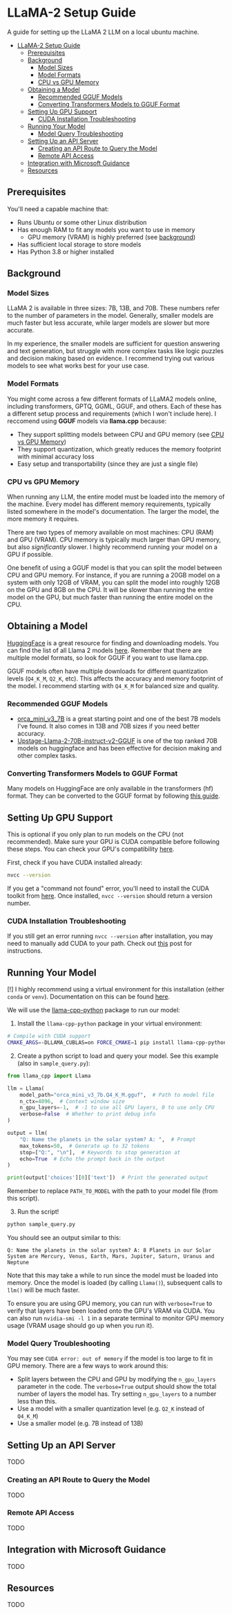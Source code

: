 # LLaMA-2 Setup Guide

A guide for setting up the LLaMA 2 LLM on a local ubuntu machine.

- [LLaMA-2 Setup Guide](#llama-2-setup-guide)
  - [Prerequisites](#prerequisites)
  - [Background](#background)
    - [Model Sizes](#model-sizes)
    - [Model Formats](#model-formats)
    - [CPU vs GPU Memory](#cpu-vs-gpu-memory)
  - [Obtaining a Model](#obtaining-a-model)
    - [Recommended GGUF Models](#recommended-gguf-models)
    - [Converting Transformers Models to GGUF Format](#converting-transformers-models-to-gguf-format)
  - [Setting Up GPU Support](#setting-up-gpu-support)
    - [CUDA Installation Troubleshooting](#cuda-installation-troubleshooting)
  - [Running Your Model](#running-your-model)
    - [Model Query Troubleshooting](#model-query-troubleshooting)
  - [Setting Up an API Server](#setting-up-an-api-server)
    - [Creating an API Route to Query the Model](#creating-an-api-route-to-query-the-model)
    - [Remote API Access](#remote-api-access)
  - [Integration with Microsoft Guidance](#integration-with-microsoft-guidance)
  - [Resources](#resources)

## Prerequisites

You'll need a capable machine that:

- Runs Ubuntu or some other Linux distribution
- Has enough RAM to fit any models you want to use in memory
  - GPU memory (VRAM) is highly preferred (see [background](#background))
- Has sufficient local storage to store models
- Has Python 3.8 or higher installed

## Background

### Model Sizes

LLaMA 2 is available in three sizes: 7B, 13B, and 70B. These numbers refer to the number of parameters in the model. Generally, smaller models are much faster but less accurate, while larger models are slower but more accurate.

In my experience, the smaller models are sufficient for question answering and text generation, but struggle with more complex tasks like logic puzzles and decision making based on evidence. I recommend trying out various models to see what works best for your use case.

### Model Formats

You might come across a few different formats of LLaMA2 models online, including transformers, GPTQ, GGML, GGUF, and others. Each of these has a different setup process and requirements (which I won't include here). I reccomend using **GGUF** models via **llama.cpp** because:

- They support splitting models between CPU and GPU memory (see [CPU vs GPU Memory](#cpu-vs-gpu-memory))
- They support quantization, which greatly reduces the memory footprint with minimal accuracy loss
- Easy setup and transportability (since they are just a single file)

### CPU vs GPU Memory

When running any LLM, the entire model must be loaded into the memory of the machine. Every model has different memory requirements, typically listed somewhere in the model's documentation. The larger the model, the more memory it requires.

There are two types of memory available on most machines: CPU (RAM) and GPU (VRAM). CPU memory is typically much larger than GPU memory, but also _significantly_ slower. I highly recommend running your model on a GPU if possible.

One benefit of using a GGUF model is that you can split the model between CPU and GPU memory. For instance, if you are running a 20GB model on a system with only 12GB of VRAM, you can split the model into roughly 12GB on the GPU and 8GB on the CPU. It will be slower than running the entire model on the GPU, but much faster than running the entire model on the CPU.

## Obtaining a Model

[HuggingFace](https://huggingface.co/) is a great resource for finding and downloading models. You can find the list of all Llama 2 models [here](https://huggingface.co/models?other=llama-2). Remember that there are multiple model formats, so look for GGUF if you want to use llama.cpp.

GGUF models often have multiple downloads for different quantization levels (`Q4_K_M`, `Q2_K`, etc). This affects the accuracy and memory footprint of the model. I recommend starting with `Q4_K_M` for balanced size and quality.

### Recommended GGUF Models

- [orca_mini_v3_7B](https://huggingface.co/TheBloke/orca_mini_v3_7B-GGUF) is a great starting point and one of the best 7B models I've found. It also comes in 13B and 70B sizes if you need better accuracy.
- [Upstage-Llama-2-70B-instruct-v2-GGUF](https://huggingface.co/TheBloke/Upstage-Llama-2-70B-instruct-v2-GGUF) is one of the top ranked 70B models on huggingface and has been effective for decision making and other complex tasks.

### Converting Transformers Models to GGUF Format

Many models on HuggingFace are only available in the transformers (hf) format. They can be converted to the GGUF format by following [this guide](https://www.substratus.ai/blog/converting-hf-model-gguf-model/).

## Setting Up GPU Support

This is optional if you only plan to run models on the CPU (not recommended). Make sure your GPU is CUDA compatible before following these steps. You can check your GPU's compatibility [here](https://developer.nvidia.com/cuda-gpus).

First, check if you have CUDA installed already:

```bash
nvcc --version
```

If you get a "command not found" error, you'll need to install the CUDA toolkit from [here](https://developer.nvidia.com/cuda-downloads). Once installed, `nvcc --version` should return a version number.

### CUDA Installation Troubleshooting

If you still get an error running `nvcc --version` after installation, you may need to manually add CUDA to your path. Check out [this](https://askubuntu.com/a/885627) post for instructions.

## Running Your Model

[!] I highly recommend using a virtual environment for this installation (either `conda` or `venv`). Documentation on this can be found [here](https://packaging.python.org/en/latest/guides/installing-using-pip-and-virtual-environments/).

We will use the [llama-cpp-python](https://github.com/abetlen/llama-cpp-python) package to run our model:

1. Install the `llama-cpp-python` package in your virtual environment:

```bash
# Compile with CUDA support
CMAKE_ARGS=-DLLAMA_CUBLAS=on FORCE_CMAKE=1 pip install llama-cpp-python --force-reinstall --upgrade --no-cache-dir
```

2. Create a python script to load and query your model. See this example (also in `sample_query.py`):

```python
from llama_cpp import Llama

llm = Llama(
    model_path="orca_mini_v3_7b.Q4_K_M.gguf",  # Path to model file
    n_ctx=4096,  # Context window size
    n_gpu_layers=-1,  # -1 to use all GPU layers, 0 to use only CPU
    verbose=False  # Whether to print debug info
)

output = llm(
    "Q: Name the planets in the solar system? A: ",  # Prompt
    max_tokens=50,  # Generate up to 32 tokens
    stop=["Q:", "\n"],  # Keywords to stop generation at
    echo=True  # Echo the prompt back in the output
)

print(output['choices'][0]['text'])  # Print the generated output
```

Remember to replace `PATH_TO_MODEL` with the path to your model file (from this script).

3. Run the script!

```bash
python sample_query.py
```

You should see an output similar to this:

```text
Q: Name the planets in the solar system? A: 8 Planets in our Solar System are Mercury, Venus, Earth, Mars, Jupiter, Saturn, Uranus and Neptune
```

Note that this may take a while to run since the model must be loaded into memory. Once the model is loaded (by calling `Llama()`), subsequent calls to `llm()` will be much faster.

To ensure you are using GPU memory, you can run with `verbose=True` to verify that layers have been loaded onto the GPU's VRAM via CUDA. You can also run `nvidia-smi -l 1` in a separate terminal to monitor GPU memory usage (VRAM usage should go up when you run it).

### Model Query Troubleshooting

You may see `CUDA error: out of memory` if the model is too large to fit in GPU memory. There are a few ways to work around this:

- Split layers between the CPU and GPU by modifying the `n_gpu_layers` parameter in the code. The `verbose=True` output should show the total number of layers the model has. Try setting `n_gpu_layers` to a number less than this.
- Use a model with a smaller quantization level (e.g. `Q2_K` instead of `Q4_K_M`)
- Use a smaller model (e.g. 7B instead of 13B)

## Setting Up an API Server

TODO

### Creating an API Route to Query the Model

TODO

### Remote API Access

TODO

## Integration with Microsoft Guidance

TODO

## Resources

TODO
